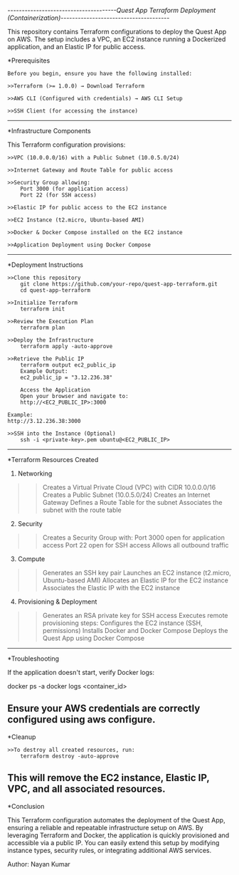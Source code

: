 ------------------*--------------------Quest App Terraform Deployment (Containerization)------------------*--------------------

This repository contains Terraform configurations to deploy the Quest App on AWS. The setup includes a VPC, an EC2 instance running a Dockerized application, and an Elastic IP for public access.

*Prerequisites

    Before you begin, ensure you have the following installed:

    >>Terraform (>= 1.0.0) → Download Terraform

    >>AWS CLI (Configured with credentials) → AWS CLI Setup

    >>SSH Client (for accessing the instance)
---------------------------------------------------------------------------------------------------------------------------------
*Infrastructure Components

This Terraform configuration provisions:

    >>VPC (10.0.0.0/16) with a Public Subnet (10.0.5.0/24)

    >>Internet Gateway and Route Table for public access

    >>Security Group allowing:
        Port 3000 (for application access)
        Port 22 (for SSH access)

    >>Elastic IP for public access to the EC2 instance

    >>EC2 Instance (t2.micro, Ubuntu-based AMI)

    >>Docker & Docker Compose installed on the EC2 instance

    >>Application Deployment using Docker Compose
---------------------------------------------------------------------------------------------------------------------------------
*Deployment Instructions

    >>Clone this repository
        git clone https://github.com/your-repo/quest-app-terraform.git
        cd quest-app-terraform

    >>Initialize Terraform
        terraform init

    >>Review the Execution Plan
        terraform plan

    >>Deploy the Infrastructure
        terraform apply -auto-approve

    >>Retrieve the Public IP
        terraform output ec2_public_ip
        Example Output:
        ec2_public_ip = "3.12.236.38"

        Access the Application
        Open your browser and navigate to:
        http://<EC2_PUBLIC_IP>:3000

    Example:
    http://3.12.236.38:3000

    >>SSH into the Instance (Optional)
        ssh -i <private-key>.pem ubuntu@<EC2_PUBLIC_IP>

---------------------------------------------------------------------------------------------------------------------------------
*Terraform Resources Created

1. Networking

>>Creates a Virtual Private Cloud (VPC) with CIDR 10.0.0.0/16
>>Creates a Public Subnet (10.0.5.0/24)
>>Creates an Internet Gateway
>>Defines a Route Table for the subnet
>>Associates the subnet with the route table

2. Security

>>Creates a Security Group with:
    Port 3000 open for application access
    Port 22 open for SSH access
    Allows all outbound traffic

3. Compute

>>Generates an SSH key pair
>>Launches an EC2 instance (t2.micro, Ubuntu-based AMI)
>>Allocates an Elastic IP for the EC2 instance
>>Associates the Elastic IP with the EC2 instance

4. Provisioning & Deployment

>>Generates an RSA private key for SSH access
>>Executes remote provisioning steps:
    Configures the EC2 instance (SSH, permissions)
    Installs Docker and Docker Compose
    Deploys the Quest App using Docker Compose
---------------------------------------------------------------------------------------------------------------------------------
*Troubleshooting

If the application doesn't start, verify Docker logs:

docker ps -a
docker logs <container_id>

Ensure your AWS credentials are correctly configured using aws configure.
---------------------------------------------------------------------------------------------------------------------------------
*Cleanup
    
    >>To destroy all created resources, run:
        terraform destroy -auto-approve

This will remove the EC2 instance, Elastic IP, VPC, and all associated resources.
---------------------------------------------------------------------------------------------------------------------------------
*Conclusion

This Terraform configuration automates the deployment of the Quest App, ensuring a reliable and repeatable infrastructure setup on AWS. By leveraging Terraform and Docker, the application is quickly provisioned and accessible via a public IP. You can easily extend this setup by modifying instance types, security rules, or integrating additional AWS services.

Author: Nayan Kumar